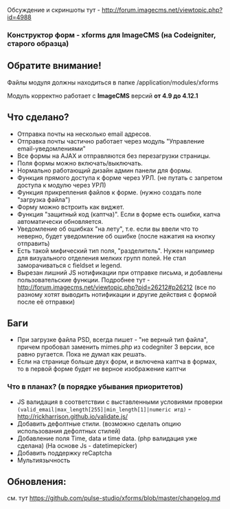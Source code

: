 
Обсуждение и скриншоты тут - http://forum.imagecms.net/viewtopic.php?id=4988

### Конструктор форм - xforms для ImageCMS (на Codeigniter, старого образца)

## Обратите внимание!
Файлы модуля должны находиться в папке /application/modules/xforms

Модуль корректно работает с **ImageCMS** версий **от 4.9 до 4.12.1**

## Что сделано?
* Отправка почты на несколько email адресов.
* Отправка почты частично работает через модуль "Управление email-уведомлениями"
* Все формы на AJAX и отправляются без перезагрузки страницы.
* Поля формы можно включать/выключать.
* Нормально работающий дизайн админ панели для формы.
* Функция прямого доступа к форме через УРЛ. (не путать с запретом доступа к модулю через УРЛ)
* Функция прикрепления файлов к форме. (нужно создать поле "загрузка файла")
* Форму можно встроить как виджет.
* Функция "защитный код (каптча)". Если в форме есть ошибки, капча автоматически обновляется.
* Уведомление об ошибках "на лету", т.е. если вы ввели что то неверно, будет уведомление об ошибке (после нажатия на кнопку отправить)
* Есть такой мифический тип поля, "разделитель". Нужен например для визуального отделения мелких групп полей. Не стал заморачиваться с fieldset и legend.
* Вырезан лишний JS нотификации при отправке письма, и добавлены пользовательские функции. Подробнее тут - http://forum.imagecms.net/viewtopic.php?pid=26212#p26212 (все по разному хотят выводить нотификации и другие действия с формой после её отправки)

## Баги
* При загрузке файла PSD, всегда пишет - "не верный тип файла", причем пробовал заменить mimes.php из codegniter 3 версии, все равно ругается. Пока не думал как решать.
* Если на странице больше двух форм, и включена каптча в формах, то в первой форме будет не верное изображение каптчи

### Что в планах? (в порядке убывания приоритетов)
* JS валидация в соответствии с выставленными условиями проверки `(valid_email|max_length[255]|min_length[1]|numeric итд)` - http://rickharrison.github.io/validate.js/
* Добавить дефолтные стили. (возможно сделать опцию использования дефолтных стилей)
* Добавление поля Time, data и time data. (php валидация уже сделана) (На основе Js - datetimepicker)
* Добавить поддержку reCaptcha
* Мультиязычность

## Обновления:
см. тут https://github.com/pulse-studio/xforms/blob/master/changelog.md